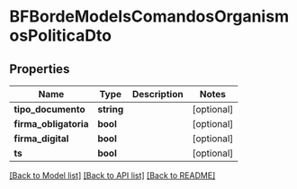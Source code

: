 # BFBordeModelsComandosOrganismosPoliticaDto

## Properties
Name | Type | Description | Notes
------------ | ------------- | ------------- | -------------
**tipo_documento** | **string** |  | [optional] 
**firma_obligatoria** | **bool** |  | [optional] 
**firma_digital** | **bool** |  | [optional] 
**ts** | **bool** |  | [optional] 

[[Back to Model list]](../../README.md#documentation-for-models) [[Back to API list]](../../README.md#documentation-for-api-endpoints) [[Back to README]](../../README.md)

